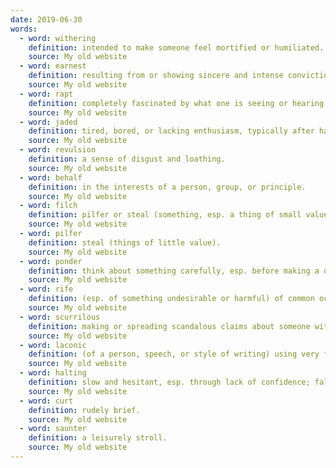 ```yaml
---
date: 2019-06-30
words:
  - word: withering
    definition: intended to make someone feel mortified or humiliated.
    source: My old website
  - word: earnest
    definition: resulting from or showing sincere and intense conviction. 
    source: My old website
  - word: rapt
    definition: completely fascinated by what one is seeing or hearing.
    source: My old website
  - word: jaded
    definition: tired, bored, or lacking enthusiasm, typically after having had too much of something. 
    source: My old website
  - word: revulsion
    definition: a sense of disgust and loathing.
    source: My old website
  - word: behalf
    definition: in the interests of a person, group, or principle. 
    source: My old website
  - word: filch
    definition: pilfer or steal (something, esp. a thing of small value) in a casual way. 
    source: My old website
  - word: pilfer
    definition: steal (things of little value).
    source: My old website
  - word: ponder
    definition: think about something carefully, esp. before making a decision or reaching a conclusion. 
    source: My old website
  - word: rife
    definition: (esp. of something undesirable or harmful) of common occurrence; widespread. 
    source: My old website
  - word: scurrilous
    definition: making or spreading scandalous claims about someone with the intention of damaging their reputation. 
    source: My old website
  - word: laconic
    definition: (of a person, speech, or style of writing) using very few words. 
    source: My old website
  - word: halting
    definition: slow and hesitant, esp. through lack of confidence; faltering. 
    source: My old website
  - word: curt
    definition: rudely brief. 
    source: My old website
  - word: saunter
    definition: a leisurely stroll. 
    source: My old website
---
```

